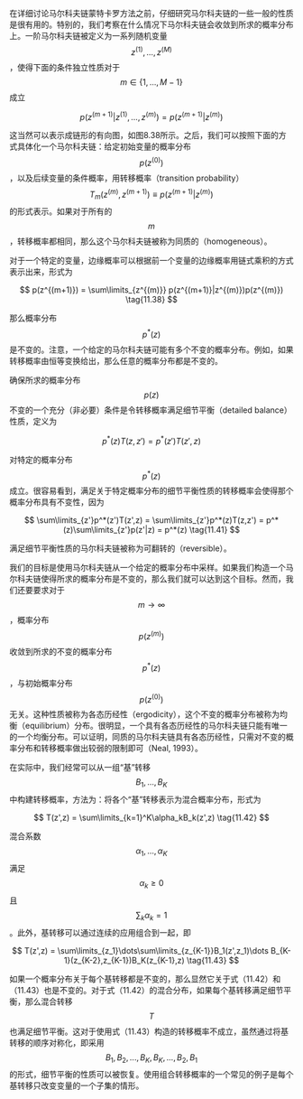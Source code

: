 在详细讨论马尔科夫链蒙特卡罗方法之前，仔细研究马尔科夫链的一些一般的性质是很有用的。特别的，我们考察在什么情况下马尔科夫链会收敛到所求的概率分布上。一阶马尔科夫链被定义为一系列随机变量$$ z^{(1)},...,z^{(M)} $$，使得下面的条件独立性质对于$$ m \in \{1,...,M−1\} $$成立    

$$
p(z^{(m+1)}|z^{(1)},...,z^{(m)}) = p(z^{(m+1)}|z^{(m)}) \tag{11.37}
$$    

这当然可以表示成链形的有向图，如图8.38所示。之后，我们可以按照下面的方式具体化一个马尔科夫链：给定初始变量的概率分布$$ p(z^{(0)}) $$，以及后续变量的条件概率，用转移概率（transition probability）$$ T_m(z^{(m)}, z^{(m+1)}) \equiv p(z^{(m+1)} | z^{(m)}) $$的形式表示。如果对于所有的$$ m $$，转移概率都相同，那么这个马尔科夫链被称为同质的（homogeneous）。    

对于一个特定的变量，边缘概率可以根据前一个变量的边缘概率用链式乘积的方式表示出来，形式为    

$$
p(z^{(m+1)}) = \sum\limits_{z^{(m)}} p(z^{(m+1)}|z^{(m)})p(z^{(m)}) \tag{11.38}
$$    

那么概率分布$$ p^*(z) $$是不变的。注意，一个给定的马尔科夫链可能有多个不变的概率分布。例如，如果转移概率由恒等变换给出，那么任意的概率分布都是不变的。    

确保所求的概率分布$$ p(z) $$不变的一个充分（非必要）条件是令转移概率满足细节平衡（detailed balance）性质，定义为     

$$
p^*(z)T(z,z') = p^*(z')T(z',z) \tag{11.40}
$$    

对特定的概率分布$$ p^*(z) $$成立。很容易看到，满足关于特定概率分布的细节平衡性质的转移概率会使得那个概率分布具有不变性，因为    

$$
\sum\limits_{z'}p^*(z')T(z',z) = \sum\limits_{z'}p^*(z)T(z,z') = p^*(z)\sum\limits_{z'}p(z'|z) = p^*(z) \tag{11.41}
$$    

满足细节平衡性质的马尔科夫链被称为可翻转的（reversible）。    

我们的目标是使用马尔科夫链从一个给定的概率分布中采样。如果我们构造一个马尔科夫链使得所求的概率分布是不变的，那么我们就可以达到这个目标。然而，我们还要要求对于$$ m \to \infty $$，概率分布$$ p(z^{(m)}) $$收敛到所求的不变的概率分布$$ p^*(z) $$，与初始概率分布$$ p(z^{(0)})
$$无关。这种性质被称为各态历经性（ergodicity），这个不变的概率分布被称为均衡（equilibrium）分布。很明显，一个具有各态历经性的马尔科夫链只能有唯一的一个均衡分布。可以证明，同质的马尔科夫链具有各态历经性，只需对不变的概率分布和转移概率做出较弱的限制即可（Neal, 1993）。    

在实际中，我们经常可以从一组“基”转移$$ B_1,...,B_K $$中构建转移概率，方法为：将各个“基”转移表示为混合概率分布，形式为    

$$
T(z',z) = \sum\limits_{k=1}^K\alpha_kB_k(z',z) \tag{11.42}
$$    

混合系数$$ \alpha_1,...,\alpha_K $$满足$$ \alpha_k \geq 0 $$且$$ \sum_k\alpha_k = 1 $$。此外，基转移可以通过连续的应用组合到一起，即    

$$
T(z',z) = \sum\limits_{z_1}\dots\sum\limits_{z_{K-1}}B_1(z',z_1)\dots B_{K-1}(z_{K-2},z_{K-1})B_K(z_{K-1},z) \tag{11.43}
$$     

如果一个概率分布关于每个基转移都是不变的，那么显然它关于式（11.42）和（11.43）也是不变的。对于式（11.42）的混合分布，如果每个基转移满足细节平衡，那么混合转移$$ T $$也满足细节平衡。这对于使用式（11.43）构造的转移概率不成立，虽然通过将基转移的顺序对称化，即采用$$ B_1, B_2,...,B_K, B_K,...,B_2, B_1 $$的形式，细节平衡的性质可以被恢复。使用组合转移概率的一个常见的例子是每个基转移只改变变量的一个子集的情形。

